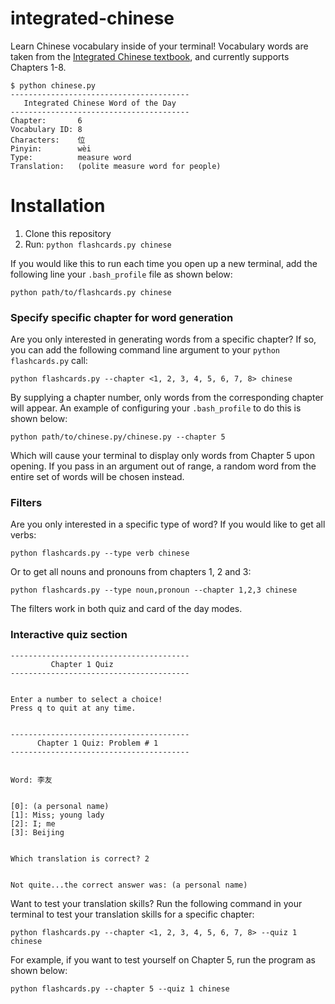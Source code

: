 # integrated-chinese

Learn Chinese vocabulary inside of your terminal! Vocabulary words are taken from the [Integrated Chinese textbook](https://www.cheng-tsui.com/browse/integrated-chinese), and currently supports Chapters 1-8.

    $ python chinese.py
    ----------------------------------------
       Integrated Chinese Word of the Day
    ----------------------------------------
	Chapter:       6
	Vocabulary ID: 8
	Characters:    位
	Pinyin:        wèi
	Type:          measure word
	Translation:   (polite measure word for people)


# Installation

1. Clone this repository 
2. Run: `python flashcards.py chinese`

If you would like this to run each time you open up a new terminal, add the following line your `.bash_profile` file as shown below:
	
    python path/to/flashcards.py chinese

### Specify specific chapter for word generation

Are you only interested in generating words from a specific chapter? If so, you can add the following command line argument to your `python flashcards.py` call:

    python flashcards.py --chapter <1, 2, 3, 4, 5, 6, 7, 8> chinese 

By supplying a chapter number, only words from the corresponding chapter will appear. An example of configuring your `.bash_profile` to do this is shown below:

    python path/to/chinese.py/chinese.py --chapter 5

Which will cause your terminal to display only words from Chapter 5 upon opening. If you pass in an argument out of range, a random word from the entire set of words will be chosen instead. 


### Filters

Are you only interested in a specific type of word? If you would like to get all verbs:

    python flashcards.py --type verb chinese

Or to get all nouns and pronouns from chapters 1, 2 and 3:

    python flashcards.py --type noun,pronoun --chapter 1,2,3 chinese

The filters work in both quiz and card of the day modes.

    
### Interactive quiz section

    ----------------------------------------
             Chapter 1 Quiz
	----------------------------------------


	Enter a number to select a choice!
	Press q to quit at any time.


	----------------------------------------
	      Chapter 1 Quiz: Problem # 1
	----------------------------------------


	Word: 李友


	[0]: (a personal name)
	[1]: Miss; young lady
	[2]: I; me
	[3]: Beijing


	Which translation is correct? 2


	Not quite...the correct answer was: (a personal name)

Want to test your translation skills? Run the following command in your terminal to test your translation skills for a specific chapter:

    python flashcards.py --chapter <1, 2, 3, 4, 5, 6, 7, 8> --quiz 1 chinese

For example, if you want to test yourself on Chapter 5, run the program as shown below:

    python flashcards.py --chapter 5 --quiz 1 chinese



